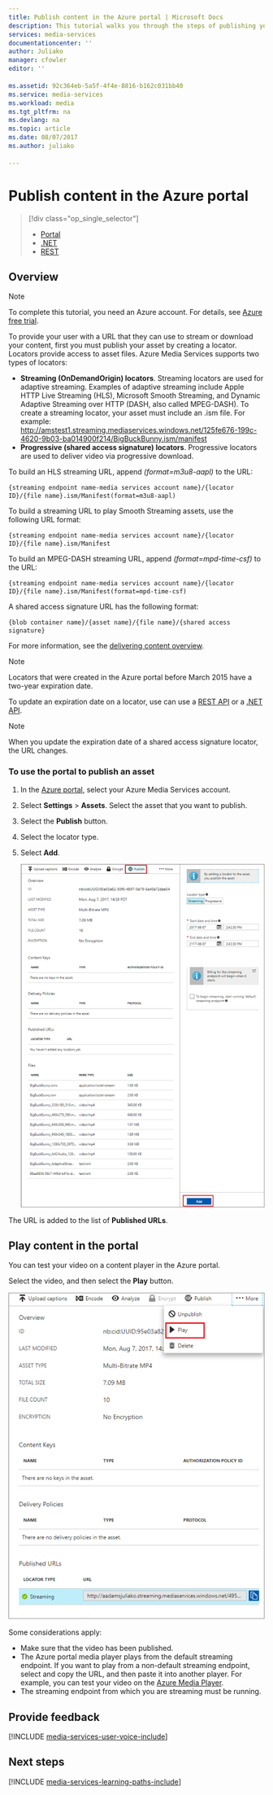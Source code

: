 ```yaml
---
title: Publish content in the Azure portal | Microsoft Docs
description: This tutorial walks you through the steps of publishing your content in the Azure portal.
services: media-services
documentationcenter: ''
author: Juliako
manager: cfowler
editor: ''

ms.assetid: 92c364eb-5a5f-4f4e-8816-b162c031bb40
ms.service: media-services
ms.workload: media
ms.tgt_pltfrm: na
ms.devlang: na
ms.topic: article
ms.date: 08/07/2017
ms.author: juliako

---
```

# Publish content in the Azure portal
> [!div class="op_single_selector"]
> * [Portal](media-services-portal-publish.md)
> * [.NET](media-services-deliver-streaming-content.md)
> * [REST](media-services-rest-deliver-streaming-content.md)
> 
> 

## Overview
> [!NOTE]
> To complete this tutorial, you need an Azure account. For details, see [Azure free trial](https://azure.microsoft.com/pricing/free-trial/). 
> 
> 

To provide your user with a URL that they can use to stream or download your content, first you must publish your asset by creating a locator. Locators provide access to asset files. Azure Media Services supports two types of locators: 

* **Streaming (OnDemandOrigin) locators**. Streaming locators are used for adaptive streaming. Examples of adaptive streaming include Apple HTTP Live Streaming (HLS), Microsoft Smooth Streaming, and Dynamic Adaptive Streaming over HTTP (DASH, also called MPEG-DASH). To create a streaming locator, your asset must include an .ism file. For example: http://amstest1.streaming.mediaservices.windows.net/125fe676-199c-4620-9b03-ba014900f214/BigBuckBunny.ism/manifest
* **Progressive (shared access signature) locators**. Progressive locators are used to deliver video via progressive download.

To build an HLS streaming URL, append *(format=m3u8-aapl)* to the URL:

    {streaming endpoint name-media services account name}/{locator ID}/{file name}.ism/Manifest(format=m3u8-aapl)

To build a streaming URL to play Smooth Streaming assets, use the following URL format:

    {streaming endpoint name-media services account name}/{locator ID}/{file name}.ism/Manifest

To build an MPEG-DASH streaming URL, append *(format=mpd-time-csf)* to the URL:

    {streaming endpoint name-media services account name}/{locator ID}/{file name}.ism/Manifest(format=mpd-time-csf)

A shared access signature URL has the following format:

    {blob container name}/{asset name}/{file name}/{shared access signature}

For more information, see the [delivering content overview](media-services-deliver-content-overview.md).

> [!NOTE]
> Locators that were created in the Azure portal before March 2015 have a two-year expiration date.  
> 
> 

To update an expiration date on a locator, use can use a [REST API](https://docs.microsoft.com/rest/api/media/operations/locator#update_a_locator) or a [.NET API](http://go.microsoft.com/fwlink/?LinkID=533259). 

> [!NOTE]
> When you update the expiration date of a shared access signature locator, the URL changes.

### To use the portal to publish an asset
1. In the [Azure portal](https://portal.azure.com/), select your Azure Media Services account.
2. Select **Settings** > **Assets**. Select the asset that you want to publish.
3. Select the **Publish** button.
4. Select the locator type.
5. Select **Add**.
   
    ![Publish the video](./media/media-services-portal-vod-get-started/media-services-publish1.png)

The URL is added to the list of **Published URLs**.

## Play content in the portal
You can test your video on a content player in the Azure portal.

Select the video, and then select the **Play** button.

![Play the video in the Azure portal](./media/media-services-portal-vod-get-started/media-services-play.png)

Some considerations apply:

* Make sure that the video has been published.
* The Azure portal media player plays from the default streaming endpoint. If you want to play from a non-default streaming endpoint, select and copy the URL, and then paste it into another player. For example, you can test your video on the [Azure Media Player](http://amsplayer.azurewebsites.net/azuremediaplayer.html).
* The streaming endpoint from which you are streaming must be running.  

## Provide feedback
[!INCLUDE [media-services-user-voice-include](../../includes/media-services-user-voice-include.md)]

## Next steps
[!INCLUDE [media-services-learning-paths-include](../../includes/media-services-learning-paths-include.md)]


